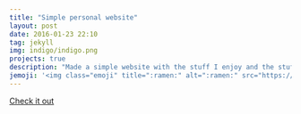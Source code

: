 ```yaml
---
title: "Simple personal website"
layout: post
date: 2016-01-23 22:10
tag: jekyll
img: indigo/indigo.png
projects: true
description: "Made a simple website with the stuff I enjoy and the stuff I've worked on."
jemoji: '<img class="emoji" title=":ramen:" alt=":ramen:" src="https://assets.github.com/images/icons/emoji/unicode/1f35c.png" height="20" width="20" align="absmiddle">'
---
```

<!--
![Screenshot](https://raw.githubusercontent.com/sergiokopplin/indigo/gh-pages/screen-shot.png)

Example of project - Indigo Minimalist Jekyll Template - [Demo](http://sergiokopplin.github.io/indigo/). This is a simple and minimalist template for Jekyll for those who likes to eat noodles.

---

---


-->

[Check it out](http://sleeping-bag.github.com/sleeping-bag.github.io/)
